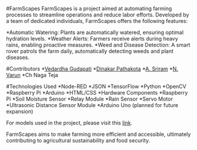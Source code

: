 #FarmScapes
FarmScapes is a project aimed at automating farming processes to streamline operations and reduce labor efforts. Developed by a team of dedicated individuals, FarmScapes offers the following features:

*Automatic Watering: Plants are automatically watered, ensuring optimal hydration levels.
*Weather Alerts: Farmers receive alerts during heavy rains, enabling proactive measures.
*Weed and Disease Detection: A smart rover patrols the farm daily, automatically detecting weeds and plant diseases.

#Contributors
*[Vedardha Gudapati](https://www.linkedin.com/in/vedardha-gudapati-a220022a8/)
*[Dinakar Pathakota](https://www.linkedin.com/in/dinakar-pathakota-32a823251/)
*[A. Sriram](https://www.linkedin.com/in/shreeram59/)
*[N. Varun](https://www.linkedin.com/in/naralasetty-varun-1579a6259/)
*Ch Naga Teja

#Technologies Used
*Node-RED
*JSON
*TensorFlow
*Python
*OpenCV
*Raspberry Pi
*Arduino
*HTML/CSS
*Hardware Components
*Raspberry Pi
*Soil Moisture Sensor
*Relay Module
*Rain Sensor
*Servo Motor
*Ultrasonic Distance Sensor Module
*Arduino Uno (planned for future expansion)

For models used in the project, please visit this [link](https://drive.google.com/drive/folders/1oDF3-2sQ_iRsZp4q76z0WoWyuMQdT_Df?usp=sharing).

FarmScapes aims to make farming more efficient and accessible, ultimately contributing to agricultural sustainability and food security.
